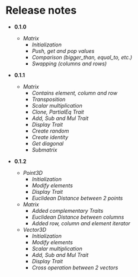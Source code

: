 # Release notes
* **0.1.0**
  * *Matrix*
    * *Initialization*
    * *Push, get and pop  values*
    * *Comparison (bigger_than, equal_to, etc.)*
    * *Swapping (columns and rows)*

* **0.1.1**
  * *Matrix*
    * *Contains element, column and row*
    * *Transposition*
    * *Scalar multiplication*
    * *Clone, PartialEq Trait*
    * *Add, Sub and Mul Trait*
    * *Display Trait*
    * *Create random*
    * *Create identity*
    * *Get diagonal*
    * *Submatrix*

* **0.1.2**
  * *Point3D*
    * *Initialization*
    * *Modify elements*        
    * *Display Trait*
    * *Euclidean Distance between 2 points*
  * *Matrix*
    * *Added complementary Traits*
    * *Euclidean Distance between columns*
    * *Added row, column and element iterator*
  * *Vector3D*
    * *Initialization*
    * *Modify elements*
    * *Scalar multiplication*
    * *Add, Sub and Mul Trait*
    * *Display Trait*
    * *Cross operation between 2 vectors*
